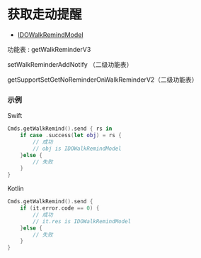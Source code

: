 # 获取走动提醒
* [IDOWalkRemindModel](../model/IDOWalkRemindModel.md)

功能表 : getWalkReminderV3 

setWalkReminderAddNotify （二级功能表）

getSupportSetGetNoReminderOnWalkReminderV2（二级功能表）

### 示例

Swift
```swift
Cmds.getWalkRemind().send { rs in
    if case .success(let obj) = rs {
        // 成功
        // obj is IDOWalkRemindModel
    }else {
        // 失败
    }
}
```

Kotlin
```kotlin
Cmds.getWalkRemind().send {
    if (it.error.code == 0) {
        // 成功
        // it.res is IDOWalkRemindModel
    }else {
        // 失败
    }
}
```

